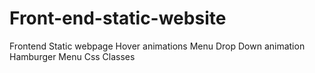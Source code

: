 # Front-end-static-website

Frontend Static webpage
Hover animations 
Menu Drop Down animation 
Hamburger Menu 
Css Classes
